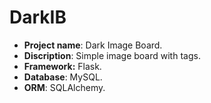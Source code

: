 # DarkIB
- **Project name**: Dark Image Board. 
- **Discription**: Simple image board with tags. 
- **Framework:** Flask.
- **Database**: MySQL.
- **ORM**: SQLAlchemy.
